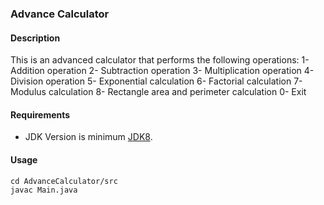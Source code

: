 ### Advance Calculator
#### Description
This is an advanced calculator that performs the following operations:
1- Addition operation
2- Subtraction operation
3- Multiplication operation
4- Division operation
5- Exponential calculation
6- Factorial calculation
7- Modulus calculation
8- Rectangle area and perimeter calculation
0- Exit
#### Requirements
- JDK Version is minimum [JDK8](https://www.oracle.com/tr/java/technologies/downloads/).

#### Usage
```
cd AdvanceCalculator/src
javac Main.java
```